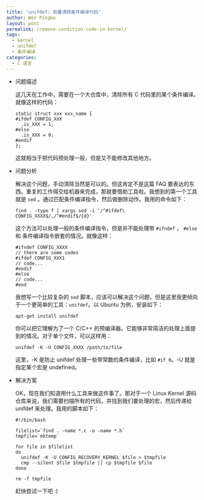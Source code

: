 ```yaml
---
title: 'unifdef: 批量清除条件编译代码'
author: Wen Pingbo
layout: post
permalink: /remove-condition-code-in-kernel/
tags:
  - kernel
  - unifdef
  - 条件编译
categories:
  - C 语言
---
```

  * 问题描述

    这几天在工作中，需要在一个大仓库中，清除所有 C 代码里的某个条件编译。就像这样的代码：

        static struct xxx xxx_name {
        #ifdef CONFIG_XXX
          .is_XXX = 1;
        #else
          .is_XXX = 0;
        #endif
        };


    这就相当于把代码预处理一般，但是又不能修改其他地方。

  * 问题分析

    解决这个问题，手动清除当然是可以的。但这肯定不是这篇 FAQ 要表达的东西。重复的工作得交给机器来完成，那就要借助工具啦。我想到的第一个工具就是 `sed` 。通过匹配条件编译指令，然后做删除动作。我用的命令如下：

        find . -type f | xargs sed -i '/^#ifdef\ CONFIG_XXXX$/,/^#endif$/{d}'


    这个方法可以处理一般的条件编译指令，但是并不能处理带 `#ifndef` ， `#else` 和 条件编译指令嵌套的情况。就像这样：



        #ifndef CONFIG_XXXX
        // there are some codes
        #ifdef CONFIG_XXX1
        // code...
        #endif
        #else
        // code...
        #end


    我想写一个比较复杂的 `sed` 脚本，应该可以解决这个问题，但是这里我更倾向于一个更简单的工具：`unifdef`。以 Ubuntu 为例，安装如下：

        apt-get install unifdef


    你可以把它理解为了一个 C/C++ 的预编译器。它能够非常简洁的处理上面提到的情况。对于单个文件，可以这样用：

        unifdef -K -U CONFIG_XXXX /path/to/file


    这里，-K 是防止 unifdef 处理一些带常数的条件编译，比如 `#if 0`。-U 就是指定某个宏是 undefined。

  * 解决方案

    OK，现在我们知道用什么工具来做这件事了。那对于一个 Linux Kernel 源码仓库来说，我们需要扫描所有的代码，并找到我们要处理的宏，然后传递给 unifdef 来处理。我用的脚本如下：

        #!/bin/bash
        
        filelist=`find . -name *.c -o -name *.h`
        tmpfile=`mktemp`
        
        for file in $filelist
        do
          unifdef -K -U CONFIG_RECOVERY_KERNEL $file > $tmpfile
          cmp --silent $file $tmpfile || cp $tmpfile $file
        done
        
        rm -f tmpfile


    赶快尝试一下吧 :)



